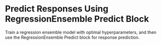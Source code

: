 # **Predict Responses Using RegressionEnsemble Predict Block**

Train a regression ensemble model with optimal hyperparameters, and then use the RegressionEnsemble Predict block for response prediction.

